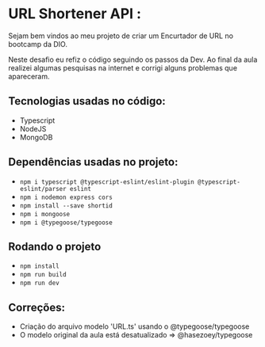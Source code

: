 # URL Shortener API :

Sejam bem vindos ao meu projeto de criar um Encurtador de URL no bootcamp da DIO.

Neste desafio eu refiz o código seguindo os passos da Dev.
Ao final da aula realizei algumas pesquisas na internet e corrigi alguns problemas que apareceram.

## Tecnologias usadas no código: 
 - Typescript
 - NodeJS
 - MongoDB

## Dependências usadas no projeto:
 - `npm i typescript @typescript-eslint/eslint-plugin @typescript-eslint/parser eslint`
 - `npm i nodemon express cors`
 - `npm install --save shortid`
 - `npm i mongoose`
 - `npm i @typegoose/typegoose`

## Rodando o projeto

- `npm install`
- `npm run build`
- `npm run dev`

## Correções: 
 - Criação do arquivo modelo 'URL.ts' usando o @typegoose/typegoose
 - O modelo original da aula está desatualizado => @hasezoey/typegoose

